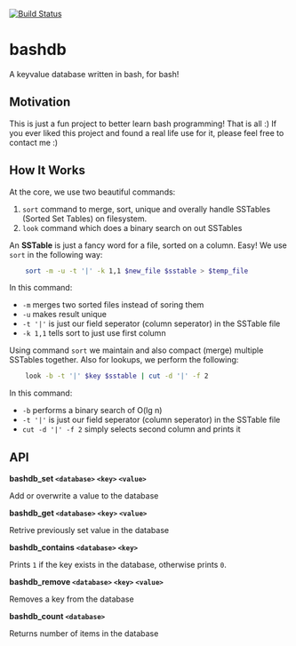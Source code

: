 [![Build Status](https://travis-ci.com/arcana261/bashdb.svg?branch=main)](https://travis-ci.com/arcana261/bashdb)

# bashdb
A keyvalue database written in bash, for bash!

## Motivation

This is just a fun project to better learn bash programming! That is all :) If you ever liked this project and found a real life use for it, please feel free to contact me :)

## How It Works

At the core, we use two beautiful commands:

1. `sort` command to merge, sort, unique and overally handle SSTables (Sorted Set Tables) on filesystem.
2. `look` command which does a binary search on out SSTables

An **SSTable** is just a fancy word for a file, sorted on a column. Easy! We use `sort` in the following way:

```bash
    sort -m -u -t '|' -k 1,1 $new_file $sstable > $temp_file
```

In this command:

* `-m` merges two sorted files instead of soring them
* `-u` makes result unique
* `-t '|'` is just our field seperator (column seperator) in the SSTable file
* `-k 1,1` tells sort to just use first column

Using command `sort` we maintain and also compact (merge) multiple SSTables together. Also for lookups, we perform the following:

```bash
    look -b -t '|' $key $sstable | cut -d '|' -f 2
```

In this command:

* `-b` performs a binary search of O(lg n)
* `-t '|'` is just our field seperator (column seperator) in the SSTable file
* `cut -d '|' -f 2` simply selects second column and prints it

## API

**bashdb_set `<database>` `<key>` `<value>`**

Add or overwrite a value to the database

**bashdb_get `<database>` `<key>` `<value>`**

Retrive previously set value in the database

**bashdb_contains `<database>` `<key>`**

Prints `1` if the key exists in the database, otherwise prints `0`.

**bashdb_remove `<database>` `<key>` `<value>`**

Removes a key from the database

**bashdb_count `<database>`**

Returns number of items in the database

